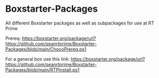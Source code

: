 # Boxstarter-Packages
All different Boxstarter packages as well as subpackages for use at RT Prime

Prereq: https://boxstarter.org/package/url?https://github.com/seanrtprime/Boxstarter-Packages/blob/main/ChocoPrereq.ps1

For a general box use this link: https://boxstarter.org/package/url?https://github.com/seanrtprime/Boxstarter-Packages/blob/main/RTPinstall.ps1
